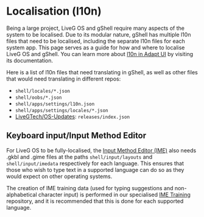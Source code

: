 # Localisation (l10n)
Being a large project, LiveG OS and gShell require many aspects of the system to be localised. Due to its modular nature, gShell has multiple l10n files that need to be localised, including the separate l10n files for each system app. This page serves as a guide for how and where to localise LiveG OS and gShell. You can learn more about [l10n in Adapt UI](https://docs.liveg.tech/?product=adaptui&page=localising-apps.md) by visiting its documentation.

Here is a list of l10n files that need translating in gShell, as well as other files that would need translating in different repos:

* `shell/locales/*.json`
* `shell/oobs/*.json`
* `shell/apps/settings/l10n.json`
* `shell/apps/settings/locales/*.json`
* [LiveGTech/OS-Updates](https://github.com/LiveGTech/OS-Updates): `releases/index.json`

## Keyboard input/Input Method Editor
For LiveG OS to be fully-localised, the [Input Method Editor (IME)](input.md) also needs .gkbl and .gime files at the paths `shell/input/layouts` and `shell/input/imedata` respectively for each language. This ensures that those who wish to type text in a supported language can do so as they would expect on other operating systems.

The creation of IME training data (used for typing suggestions and non-alphabetical character input) is performed in our specialised [IME Training](https://github.com/LiveGTech/IMETraining) repository, and it is recommended that this is done for each supported language.